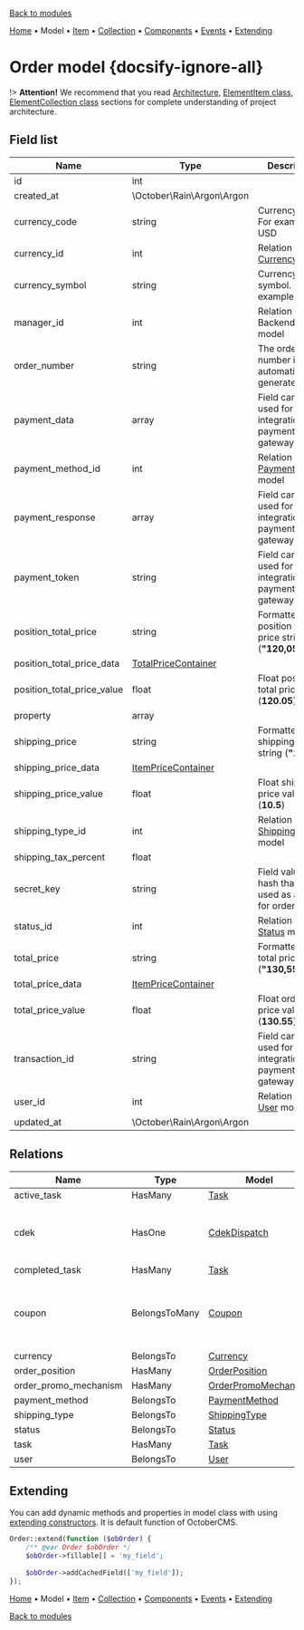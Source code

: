 [Back to modules](modules/home.md)

[Home](modules/order/home.md)
• Model
• [Item](modules/order/item/item.md)
• [Collection](modules/order/collection/collection.md)
• [Components](modules/order/component/component.md)
• [Events](modules/order/event/event.md)
• [Extending](modules/order/extending/extending.md)
<!--
• [Examples](modules/order/examples/examples.md)
-->

# Order model {docsify-ignore-all}

!> **Attention!**  We recommend that you read [Architecture](home.md#architecture), [ElementItem class](item-class/item-class.md),
[ElementCollection class](collection-class/collection-class.md) sections for complete understanding of  project architecture.

## Field list

|  Name | Type | Description |
|-------|------|--------|
|id|int|
|created_at|\October\Rain\Argon\Argon|
|currency_code|string|Currency code. For example: USD|
|currency_id|int|Relation with [Currency](modules/currency/model/model.md) model|
|currency_symbol|string|Currency symbol. For example: $|
|manager_id|int|Relation with BackendUser model|
|order_number|string|The order number is automatically generated|
|payment_data|array|Field can be used for integration with payment gateway|
|payment_method_id|int|Relation with [PaymentMethod](modules/payment-method/model/model.md) model|
|payment_response|array|Field can be used for integration with payment gateway|
|payment_token|string|Field can be used for integration with payment gateway|
|position_total_price|string|Formatted position total price string (**"120,05"**)|
|position_total_price_data|[TotalPriceContainer](modules/price-container/home.md#TotalPriceContainer)|
|position_total_price_value|float|Float position total price value (**120.05**)|
|property|array|
|shipping_price|string|Formatted shipping price string (**"10,50"**)|
|shipping_price_data|[ItemPriceContainer](modules/price-container/home.md#ItemPriceContainer)|
|shipping_price_value|float|Float shipping price value (**10.5**)|
|shipping_type_id|int|Relation with [ShippingType](modules/shipping-type/model/model.md) model|
|shipping_tax_percent|float|
|secret_key|string|Field value is hash that is used as a slug for order page|
|status_id|int|Relation with [Status](modules/status/model/model.md) model|
|total_price|string|Formatted order total price string (**"130,55"**)|
|total_price_data|[ItemPriceContainer](modules/price-container/home.md#ItemPriceContainer)|
|total_price_value|float|Float order total price value (**130.55**)|
|transaction_id|string|Field can be used for integration with payment gateway|
|user_id|int|Relation with [User](modules/user/model/model.md) model|
|updated_at|\October\Rain\Argon\Argon|

## Relations

|Name|Type|Model|Description|
|-----|-----|-----|-----|
|active_task|HasMany|[Task](modules/task/model/model.md)|
|cdek|HasOne|[CdekDispatch](modules/cdek-dispatch/model/model.md)|Available with [CDEK for Shopaholic](plugins/home.md#cdek-for-shopaholic) plugin|
|completed_task|HasMany|[Task](modules/task/model/model.md)|
|coupon|BelongsToMany|[Coupon](modules/coupon/model/model.md)|Available with [Coupons for Shopaholic](plugins/home.md#coupons-for-shopaholic) plugin|
|currency|BelongsTo|[Currency](modules/currency/model/model.md)|
|order_position|HasMany|[OrderPosition](modules/order-position/model/model.md)|
|order_promo_mechanism|HasMany|[OrderPromoMechanism](modules/order-promo-mechanism/model/model.md)|
|payment_method|BelongsTo|[PaymentMethod](modules/payment-method/model/model.md)|
|shipping_type|BelongsTo|[ShippingType](modules/shipping-type/model/model.md)|
|status|BelongsTo|[Status](modules/status/model/model.md)|
|task|HasMany|[Task](modules/task/model/model.md)|
|user|BelongsTo|[User](modules/user/model/model.md)|

## Extending

You can add dynamic methods and properties in model class with using [extending constructors](http://octobercms.com/docs/services/behaviors#constructor-extension).
It is default function of OctoberCMS.

```php
Order::extend(function ($obOrder) {
    /** @var Order $obOrder */
    $obOrder->fillable[] = 'my_field';
    
    $obOrder->addCachedField(['my_field']);
});
```

[Home](modules/order/home.md)
• Model
• [Item](modules/order/item/item.md)
• [Collection](modules/order/collection/collection.md)
• [Components](modules/order/component/component.md)
• [Events](modules/order/event/event.md)
• [Extending](modules/order/extending/extending.md)
<!--
• [Examples](modules/order/examples/examples.md)
-->

[Back to modules](modules/home.md)
